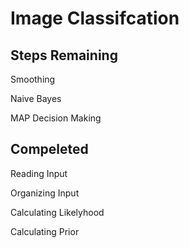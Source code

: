 # Image Classifcation
## Steps Remaining 
Smoothing

Naive Bayes 

MAP Decision Making 

## Compeleted 
Reading Input

Organizing Input

Calculating Likelyhood

Calculating Prior



